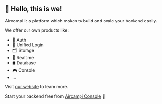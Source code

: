## 👋 Hello, this is we!

Aircampi is a platform which makes to build and scale your backend easily.

We offer our own products like:

- 🔐 Auth
- 🚪 Unified Login
- 🗂 Storage
- 📡 Realtime
- 🛢 Database
- 🎮 Console
- ...

Visit [our website](https://www.aircampi.com) to learn more.

Start your backend free from [Aircampi Console](https://console.aircampi.com) 🚀

